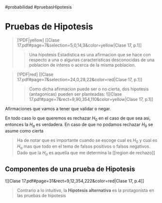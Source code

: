 #probabilidad #pruebasHipotesis

# Pruebas de Hipotesis

> [!PDF|yellow] [[Clase 17.pdf#page=7&selection=5,0,14,3&color=yellow|Clase 17, p.1]]
> > Una hipotesis Estadistica es una afirmacion que se hace con respecto a una o algunas caracteristicas desconocidas de una poblacion de interes o acerca de la misma poblacion.


> [!PDF|red] [[Clase 17.pdf#page=7&selection=24,0,28,22&color=red|Clase 17, p.1]]
> > Como dicha afirmacion puede ser o no cierta, dos hipotesis (antagonicas) pueden ser planteadas:
![[Clase 17.pdf#page=7&rect=9,90,354,110&color=yellow|Clase 17, p.1]]

Afirmaciones que vamos a tener que validar o negar. 

En todo caso lo que queremos es rechazar $H_0$ en el caso de que sea asi, entonces la $H_a$ es verdadera. En caso de que no podamos rechazar $H_0$ se asume como cierta

> Ha de notar que es importante cuando se escoge cual es $H_0$ y cual es $H_a$ mas que todo en el tema de falsos positivos o falsos negativos. Dado que la $H_a$ es aquella que me determina la [[region de rechazo]]

## Componentes de una prueba de Hipotesis
![[Clase 17.pdf#page=31&rect=9,12,354,222&color=red|Clase 17, p.4]]

> Contrario a lo intuitivo, la **Hipotesis alternativa** es la protagonista en las pruebas de hipotesis

